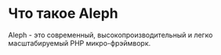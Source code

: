 Что такое Aleph
===============

Aleph - это современный, высокопроизводительный и легко масштабируемый PHP
микро-фрэймворк.


